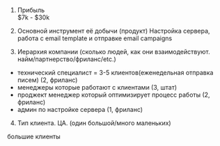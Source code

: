1. Прибыль  
$7k - $30k

3. Основной инструмент её добычи (продукт)
Настройка сервера, работа с email template и отправке email campaigns

3.  Иерархия компании (сколько людей, как они взаимодействуют. найм/партнерство/фриланс/etc.)

- технический специалист = 3-5 клиентов(еженедельная отправка писем) (2, фриланс)
- менеджеры которые работают с клиентами (3, штат)
- проджект менеджер который оптимизирует процесс работы (2, фриланс)
- админ по настройке сервера (1, фриланс)

4. Тип клиента. ЦА. (один большой/много маленьких)
 
большие клиенты
